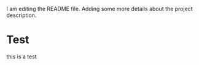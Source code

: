 I am editing the README file. Adding some more details about the project description.
# Test
this is a test
